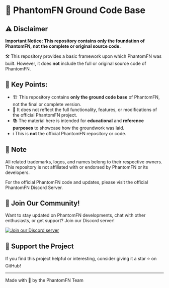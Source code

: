 # 🚀 PhantomFN Ground Code Base

## ⚠️ Disclaimer

**Important Notice: This repository contains only the foundation of PhantomFN, not the complete or original source code.**

🛠️ This repository provides a basic framework upon which PhantomFN was built. However, it does **not** include the full or original source code of PhantomFN.

## 🔑 Key Points:

- 🏗️ This repository contains **only the ground code base** of PhantomFN, not the final or complete version.
- 🚫 It does not reflect the full functionality, features, or modifications of the official PhantomFN project.
- 📚 The material here is intended for **educational** and **reference purposes** to showcase how the groundwork was laid.
- ℹ️ This is **not** the official PhantomFN repository or code.

## 📝 Note

All related trademarks, logos, and names belong to their respective owners. This repository is not affiliated with or endorsed by PhantomFN or its developers.

For the official PhantomFN code and updates, please visit the official PhantomFN Discord Server.

## 🌟 Join Our Community!

Want to stay updated on PhantomFN developments, chat with other enthusiasts, or get support? Join our Discord server!

[![Join our Discord server](https://img.shields.io/badge/Discord-Join%20Now-7289DA?style=for-the-badge&logo=discord&logoColor=white)](https://dsc.gg/phantomfortnite)

## 💖 Support the Project

If you find this project helpful or interesting, consider giving it a star ⭐ on GitHub!

---

Made with 💙 by the PhantomFN Team
